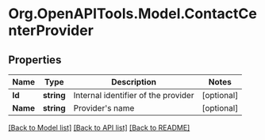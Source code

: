 
# Org.OpenAPITools.Model.ContactCenterProvider

## Properties

Name | Type | Description | Notes
------------ | ------------- | ------------- | -------------
**Id** | **string** | Internal identifier of the provider | [optional] 
**Name** | **string** | Provider&#39;s name | [optional] 

[[Back to Model list]](../README.md#documentation-for-models)
[[Back to API list]](../README.md#documentation-for-api-endpoints)
[[Back to README]](../README.md)

